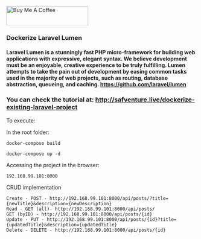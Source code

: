 <a href="https://www.buymeacoffee.com/jsafe00" target="_blank"><img src="https://cdn.buymeacoffee.com/buttons/default-black.png" alt="Buy Me A Coffee" style="height: 51px !important;width: 217px !important;" ></a>

### Dockerize Laravel Lumen 

#### Laravel Lumen is a stunningly fast PHP micro-framework for building web applications with expressive, elegant syntax. We believe development must be an enjoyable, creative experience to be truly fulfilling. Lumen attempts to take the pain out of development by easing common tasks used in the majority of web projects, such as routing, database abstraction, queueing, and caching. https://github.com/laravel/lumen

### You can check the tutorial at: http://safventure.live/dockerize-existing-laravel-project

To execute:

In the root folder:

```
docker-compose build
```
```
docker-compose up -d
```

Accessing the project in the browser:

```
192.168.99.101:8000
```

CRUD implementation

```
Create - POST - http://192.168.99.101:8000/api/posts/?title={newTitle}&description={newDescription}
Read - GET (all)- http://192.168.99.101:8000/api/posts/
GET (byID) - http://192.168.99.101:8000/api/posts/{id}
Update - PUT - http://192.168.99.101:8000/api/posts/{id}?title={updatedTitle}&description={updatedTitle}
Delete - DELETE - http://192.168.99.101:8000/api/posts/{id}
```
